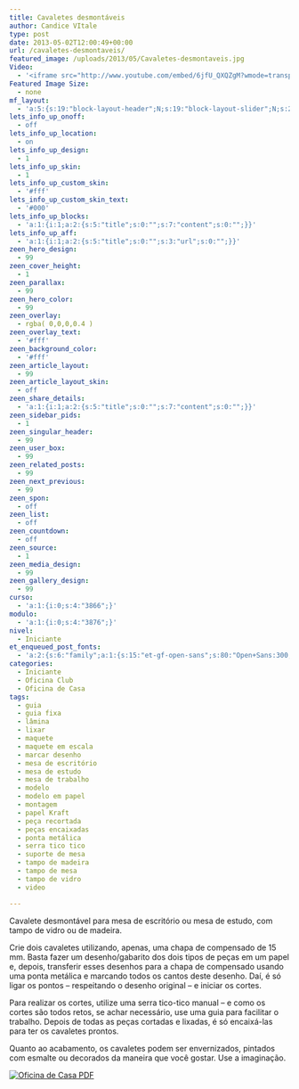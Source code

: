 ```yaml
---
title: Cavaletes desmontáveis
author: Candice VItale
type: post
date: 2013-05-02T12:00:49+00:00
url: /cavaletes-desmontaveis/
featured_image: /uploads/2013/05/Cavaletes-desmontaveis.jpg
Video:
  - '<iframe src="http://www.youtube.com/embed/6jfU_QXQZgM?wmode=transparent" frameborder="0" width="620" height="380"></iframe>'
Featured Image Size:
  - none
mf_layout:
  - 'a:5:{s:19:"block-layout-header";N;s:19:"block-layout-slider";N;s:22:"block-layout-structure";s:10:"full-width";s:25:"block-layout-left_sidebar";s:12:"blog-sidebar";s:26:"block-layout-right_sidebar";s:12:"blog-sidebar";}'
lets_info_up_onoff:
  - off
lets_info_up_location:
  - on
lets_info_up_design:
  - 1
lets_info_up_skin:
  - 1
lets_info_up_custom_skin:
  - '#fff'
lets_info_up_custom_skin_text:
  - '#000'
lets_info_up_blocks:
  - 'a:1:{i:1;a:2:{s:5:"title";s:0:"";s:7:"content";s:0:"";}}'
lets_info_up_aff:
  - 'a:1:{i:1;a:2:{s:5:"title";s:0:"";s:3:"url";s:0:"";}}'
zeen_hero_design:
  - 99
zeen_cover_height:
  - 1
zeen_parallax:
  - 99
zeen_hero_color:
  - 99
zeen_overlay:
  - rgba( 0,0,0,0.4 )
zeen_overlay_text:
  - '#fff'
zeen_background_color:
  - '#fff'
zeen_article_layout:
  - 99
zeen_article_layout_skin:
  - off
zeen_share_details:
  - 'a:1:{i:1;a:2:{s:5:"title";s:0:"";s:7:"content";s:0:"";}}'
zeen_sidebar_pids:
  - 1
zeen_singular_header:
  - 99
zeen_user_box:
  - 99
zeen_related_posts:
  - 99
zeen_next_previous:
  - 99
zeen_spon:
  - off
zeen_list:
  - off
zeen_countdown:
  - off
zeen_source:
  - 1
zeen_media_design:
  - 99
zeen_gallery_design:
  - 99
curso:
  - 'a:1:{i:0;s:4:"3866";}'
modulo:
  - 'a:1:{i:0;s:4:"3876";}'
nivel:
  - Iniciante
et_enqueued_post_fonts:
  - 'a:2:{s:6:"family";a:1:{s:15:"et-gf-open-sans";s:80:"Open+Sans:300,300italic,regular,italic,600,600italic,700,700italic,800,800italic";}s:6:"subset";a:2:{i:0;s:5:"latin";i:1;s:9:"latin-ext";}}'
categories:
  - Iniciante
  - Oficina Club
  - Oficina de Casa
tags:
  - guia
  - guia fixa
  - lâmina
  - lixar
  - maquete
  - maquete em escala
  - marcar desenho
  - mesa de escritório
  - mesa de estudo
  - mesa de trabalho
  - modelo
  - modelo em papel
  - montagem
  - papel Kraft
  - peça recortada
  - peças encaixadas
  - ponta metálica
  - serra tico tico
  - suporte de mesa
  - tampo de madeira
  - tampo de mesa
  - tampo de vidro
  - video

---
```

Cavalete desmontável para mesa de escritório ou mesa de estudo, com tampo de vidro ou de madeira.

Crie dois cavaletes utilizando, apenas, uma chapa de compensado de 15 mm. Basta fazer um desenho/gabarito dos dois tipos de peças em um papel e, depois, transferir esses desenhos para a chapa de compensado usando uma ponta metálica e marcando todos os cantos deste desenho. Daí, é só ligar os pontos &#8211; respeitando o desenho original &#8211; e iniciar os cortes.

Para realizar os cortes, utilize uma serra tico-tico manual &#8211; e como os cortes são todos retos, se achar necessário, use uma guia para facilitar o trabalho. Depois de todas as peças cortadas e lixadas, é só encaixá-las para ter os cavaletes prontos.

Quanto ao acabamento, os cavaletes podem ser envernizados, pintados com esmalte ou decorados da maneira que você gostar. Use a imaginação.

[![Oficina de Casa PDF][1]][2]

 [1]: /uploads/pdf/download-pdf.png
 [2]: /uploads/pdf/cavalete.pdf "Faça o download do PDF"